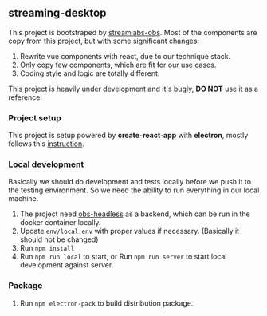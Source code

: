 ## streaming-desktop

This project is bootstraped by [streamlabs-obs](https://github.com/stream-labs/streamlabs-obs). Most of the components 
are copy from this project, but with some significant changes:

1. Rewrite vue components with react, due to our technique stack.
2. Only copy few components, which are fit for our use cases.
3. Coding style and logic are totally different.

This project is heavily under development and it's bugly, **DO NOT** use it as a reference.

### Project setup
This project is setup powered by **create-react-app** with **electron**, 
mostly follows this [instruction](https://www.codementor.io/@randyfindley/how-to-build-an-electron-app-using-create-react-app-and-electron-builder-ss1k0sfer).

### Local development
Basically we should do development and tests locally before we push it to the testing environment. 
So we need the ability to run everything in our local machine.

1. The project need [obs-headless](https://github.com/MengLi619/obs-headless) as a backend,
which can be run in the docker container locally.
2. Update `env/local.env` with proper values if necessary. (Basically it should not be changed)
3. Run `npm install`
4. Run `npm run local` to start, or Run `npm run server` to start local development against server.

### Package
1. Run `npm electron-pack` to build distribution package.

